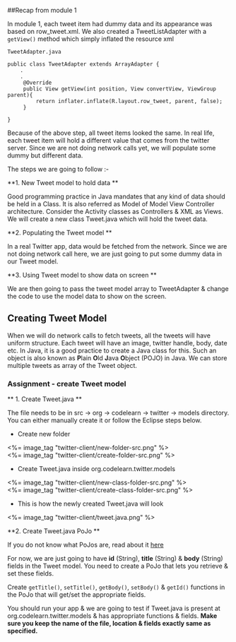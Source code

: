 
##Recap from module 1

In module 1, each tweet item had dummy data and its appearance was based on row_tweet.xml. We also created a TweetListAdapter with a `getView()` method which simply inflated the resource xml

`TweetAdapter.java`

	public class TweetAdapter extends ArrayAdapter {
		.
		.     
		 @Override
		 public View getView(int position, View convertView, ViewGroup parent){
			 return inflater.inflate(R.layout.row_tweet, parent, false);
		 }

	}

Because of the above step, all tweet items looked the same. In real life, each tweet item will hold a different value that comes from the twitter server. Since we are not doing network calls yet, we will populate some dummy but different data. 

The steps we are going to follow :-

**1. New Tweet model to hold data ** 

Good programming practice in Java mandates that any kind of data should be held in a Class. It is also referred as Model of Model View Controller architecture. Consider the Activity classes as Controllers & XML as Views. We will create a new class Tweet.java which will hold the tweet data.

**2. Populating the Tweet model **

In a real Twitter app, data would be fetched from the network. Since we are not doing network call here, we are just going to put some dummy data in our Tweet model. 

**3. Using Tweet model to show data on screen **

We are then going to pass the tweet model array to TweetAdapter & change the code to use the model data to show on the screen. 

## Creating Tweet Model

When we will do network calls to fetch tweets, all the tweets will have uniform structure. Each tweet will have an image, twitter handle, body, date etc. In Java, it is a good practice to create a Java class for this. Such an object is also known as **P**lain **O**ld **J**ava **O**bject (POJO) in Java. We can store multiple tweets as array of the Tweet object.


### Assignment - create Tweet model

** 1. Create Tweet.java **

The file needs to be in src -> org -> codelearn -> twitter -> models directory. You can either manually create it or follow the Eclipse steps below.

* Create new folder

<div class="row-fluid">
	<div class="span6">
		<%= image_tag "twitter-client/new-folder-src.png" %>
	</div>
	<div class="span6">
		<%= image_tag "twitter-client/create-folder-src.png" %>
	</div>
</div>

* Create Tweet.java inside org.codelearn.twitter.models

<div class="row-fluid">
	<div class="span6">
		<%= image_tag "twitter-client/new-class-folder-src.png" %>
	</div>
	<div class="span6">
		<%= image_tag "twitter-client/create-class-folder-src.png" %>
	</div>
</div>

* This is how the newly created Tweet.java will look

<%= image_tag "twitter-client/tweet.java.png" %>

**2. Create Tweet.java PoJo **

If you do not know what PoJos are, read about it [here](http://stackoverflow.com/questions/11722251/what-is-pojo-dojo-in-java)

For now, we are just going to have **id** (String), **title** (String) & **body** (String) fields in the Tweet model. You need to create a PoJo that lets you retrieve & set these fields. 

Create `getTitle()`, `setTitle()`, `getBody()`, `setBody()` & `getId()` functions in the PoJo that will get/set the appropriate fields. 

You should run your app & we are going to test if Tweet.java is present at org.codelearn.twitter.models & has appropriate functions & fields. **Make sure you keep the name of the file, location & fields exactly same as specified.**
